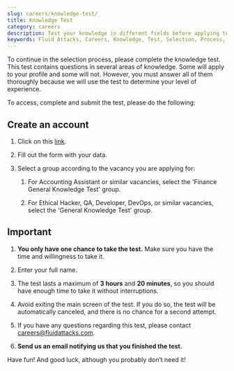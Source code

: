 ```yaml
---
slug: careers/knowledge-test/
title: Knowledge Test
category: careers
description: Test your knowledge in different fields before applying to any of our positions.
keywords: Fluid Attacks, Careers, Knowledge, Test, Selection, Process, Pentesting, Ethical Hacking
---
```


To continue in the selection process, please complete the knowledge
test. This test contains questions in several areas of knowledge. Some
will apply to your profile and some will not. However, you must answer
all of them thoroughly because we will use the test to determine your
level of experience.

To access, complete and submit the test, please do the following:

## Create an account

1.  Click on this
    [link](https://autonomicgeneralknowledgetest.thinkexam.com/startTest/NjEwNDI=/NA).

2.  Fill out the form with your data.

3.  Select a group according to the vacancy you are applying for:
    
    1.  For Accounting Assistant or similar vacancies, select the
        'Finance General Knowledge Test' group.
    
    2.  For Ethical Hacker, QA, Developer, DevOps, or similar vacancies,
        select the 'General Knowledge Test' group.

## Important

1.  **You only have one chance to take the test.** Make sure you have
    the time and willingness to take it.

2.  Enter your full name.

3.  The test lasts a maximum of **3 hours** and **20 minutes**, so you
    should have enough time to take it without interruptions.

4.  Avoid exiting the main screen of the test. If you do so, the test
    will be automatically canceled, and there is no chance for a second
    attempt.

5.  If you have any questions regarding this test, please contact
    <careers@fluidattacks.com>.

6.  **Send us an email notifying us that you finished the test.**

Have fun\! And good luck, although you probably don’t need it\!

